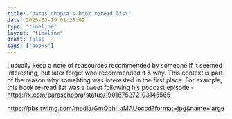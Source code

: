 ```yaml
---
title: "paras chopra's book reread list"
date: 2025-03-19 01:23:02
type: "timeline"
layout: "timeline"
draft: false
tags: ["books"]
---
```


I usually keep a note of reasources recommended by someone if it seemed interesting, but later forget who recommended it & why. This context is part of the reason why somehting was interested in the first place.
For example, this book re-read list was a tweet following his podcast episode - https://x.com/paraschopra/status/1901675272103145565 


https://pbs.twimg.com/media/GmQbhI_aMAUoccd?format=jpg&name=large